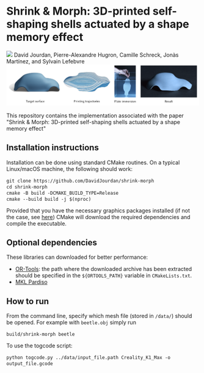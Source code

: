 # Shrink & Morph: 3D-printed self-shaping shells actuated by a shape memory effect
[![](https://github.com/DavidJourdan/shrink-morph/workflows/Build/badge.svg)](https://github.com/DavidJourdan/shrink-morph/actions)
David Jourdan, Pierre-Alexandre Hugron, Camille Schreck, Jonàs Martínez, and Sylvain Lefebvre
![Teaser image](data/teaser.png)

This repository contains the implementation associated with the paper "Shrink & Morph: 3D-printed self-shaping shells actuated by a shape memory effect"

## Installation instructions

Installation can be done using standard CMake routines. On a typical Linux/macOS machine, the following should work:
```
git clone https://github.com/DavidJourdan/shrink-morph
cd shrink-morph
cmake -B build -DCMAKE_BUILD_TYPE=Release
cmake --build build -j $(nproc)
```
Provided that you have the necessary graphics packages installed (if not the case, see [here](Dependencies.md)) CMake will download the required dependencies and compile the executable.

## Optional dependencies 

These libraries can downloaded for better performance:
- [OR-Tools](https://developers.google.com/optimization/install/cpp/binary_linux): the path where the downloaded archive has been extracted should be specified in the ```${ORTOOLS_PATH}``` variable in ```CMakeLists.txt```.
- [MKL Pardiso](https://www.intel.com/content/www/us/en/developer/tools/oneapi/onemkl-download.html)

## How to run
From the command line, specify which mesh file (stored in ```/data/```) should be opened. For example with ```beetle.obj```  simply run
```
build/shrink-morph beetle
```
To use the togcode script:
```
python togcode.py ../data/input_file.path Creality_K1_Max -o output_file.gcode
```